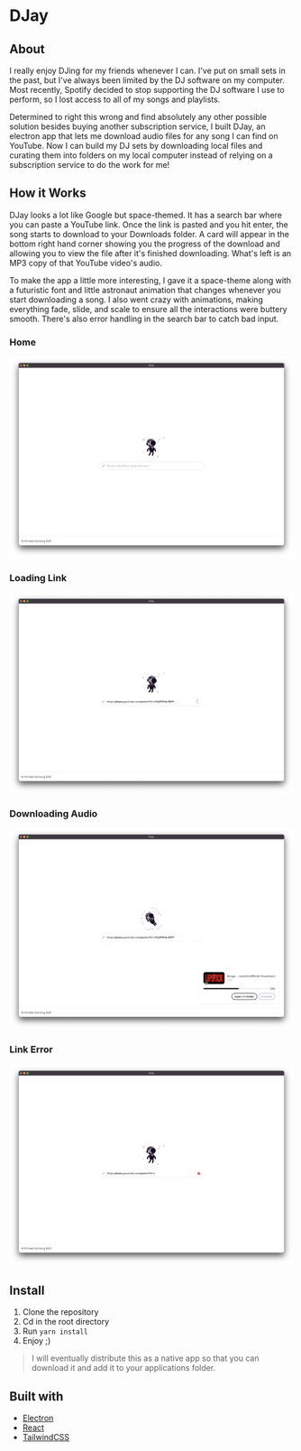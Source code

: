 # DJay

## About

I really enjoy DJing for my friends whenever I can. I've put on small sets in the past, but I've always been limited by the DJ software on my computer. Most recently, Spotify decided to stop supporting the DJ software I use to perform, so I lost access to all of my songs and playlists.

Determined to right this wrong and find absolutely any other possible solution besides buying another subscription service, I built DJay, an electron app that lets me download audio files for any song I can find on YouTube. Now I can build my DJ sets by downloading local files and curating them into folders on my local computer instead of relying on a subscription service to do the work for me!

## How it Works

DJay looks a lot like Google but space-themed. It has a search bar where you can paste a YouTube link. Once the link is pasted and you hit enter, the song starts to download to your Downloads folder. A card will appear in the bottom right hand corner showing you the progress of the download and allowing you to view the file after it's finished downloading. What's left is an MP3 copy of that YouTube video's audio.

To make the app a little more interesting, I gave it a space-theme along with a futuristic font and little astronaut animation that changes whenever you start downloading a song. I also went crazy with animations, making everything fade, slide, and scale to ensure all the interactions were buttery smooth. There's also error handling in the search bar to catch bad input.

### Home
![Home Screenshot](screenshots/home.png)

### Loading Link
![Loading Link Screenshot](screenshots/loading-link.png)

### Downloading Audio
![Downloading Audio Screenshot](screenshots/downloading-audio.png)

### Link Error
![Link Error Screenshot](screenshots/link-error.png)

## Install

1. Clone the repository
2. Cd in the root directory
3. Run `yarn install`
4. Enjoy ;)

> I will eventually distribute this as a native app so that you can download it and add it to your applications folder.


## Built with

- [Electron](https://www.electronjs.org)
- [React](https://reactjs.org)
- [TailwindCSS](https://tailwindcss.com)